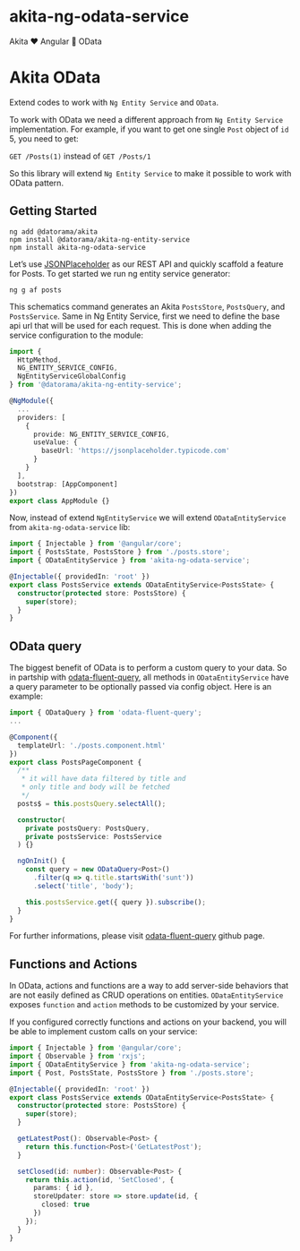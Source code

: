 # akita-ng-odata-service
Akita ❤️ Angular 📄 OData

# Akita OData
Extend codes to work with `Ng Entity Service` and `OData`.

To work with OData we need a different approach from `Ng Entity Service` implementation. For example, if you want to get one single `Post` object of `id` 5, you need to get:

`GET /Posts(1)` instead of `GET /Posts/1`

So this library will extend `Ng Entity Service` to make it possible to work with OData pattern.

## Getting Started

```
ng add @datorama/akita
npm install @datorama/akita-ng-entity-service
npm install akita-ng-odata-service
```

Let’s use [JSONPlaceholder](https://jsonplaceholder.typicode.com/) as our REST API and quickly scaffold a feature for Posts. To get started we run ng entity service generator:

`ng g af posts`

This schematics command generates an Akita `PostsStore`, `PostsQuery`, and `PostsService`. Same in Ng Entity Service, first we need to define the base api url that will be used for each request. This is done when adding the service configuration to the module:

```ts
import { 
  HttpMethod, 
  NG_ENTITY_SERVICE_CONFIG, 
  NgEntityServiceGlobalConfig 
} from '@datorama/akita-ng-entity-service';

@NgModule({
  ...
  providers: [
    {
      provide: NG_ENTITY_SERVICE_CONFIG,
      useValue: {
        baseUrl: 'https://jsonplaceholder.typicode.com'
      }
    }
  ],
  bootstrap: [AppComponent]
})
export class AppModule {}
```

Now, instead of extend `NgEntityService` we will extend `ODataEntityService` from `akita-ng-odata-service` lib:

```ts
import { Injectable } from '@angular/core';
import { PostsState, PostsStore } from './posts.store';
import { ODataEntityService } from 'akita-ng-odata-service';

@Injectable({ providedIn: 'root' })
export class PostsService extends ODataEntityService<PostsState> {
  constructor(protected store: PostsStore) {
    super(store);
  }
}
```

## OData query

The biggest benefit of OData is to perform a custom query to your data. So in partship with [odata-fluent-query](https://github.com/rosostolato/odata-fluent-query), all methods in `ODataEntityService` have a query parameter to be optionally passed via config object. Here is an example:

```ts
import { ODataQuery } from 'odata-fluent-query';
...

@Component({
  templateUrl: './posts.component.html'
})
export class PostsPageComponent {
  /**
   * it will have data filtered by title and
   * only title and body will be fetched
   */
  posts$ = this.postsQuery.selectAll();

  constructor(
    private postsQuery: PostsQuery,
    private postsService: PostsService
  ) {}

  ngOnInit() {
    const query = new ODataQuery<Post>()
      .filter(q => q.title.startsWith('sunt'))
      .select('title', 'body');

    this.postsService.get({ query }).subscribe();
  }
}
```

For further informations, please visit [odata-fluent-query](https://github.com/rosostolato/odata-fluent-query) github page.


## Functions and Actions

In OData, actions and functions are a way to add server-side behaviors that are not easily defined as CRUD operations on entities. `ODataEntityService` exposes `function` and `action` methods to be customized by your service.

If you configured correctly functions and actions on your backend, you will be able to implement custom calls on your service:

```ts
import { Injectable } from '@angular/core';
import { Observable } from 'rxjs';
import { ODataEntityService } from 'akita-ng-odata-service';
import { Post, PostsState, PostsStore } from './posts.store';

@Injectable({ providedIn: 'root' })
export class PostsService extends ODataEntityService<PostsState> {
  constructor(protected store: PostsStore) {
    super(store);
  }

  getLatestPost(): Observable<Post> {
    return this.function<Post>('GetLatestPost');
  }

  setClosed(id: number): Observable<Post> {
    return this.action(id, 'SetClosed', {
      params: { id },
      storeUpdater: store => store.update(id, {
        closed: true
      })
    });
  }
}
```
